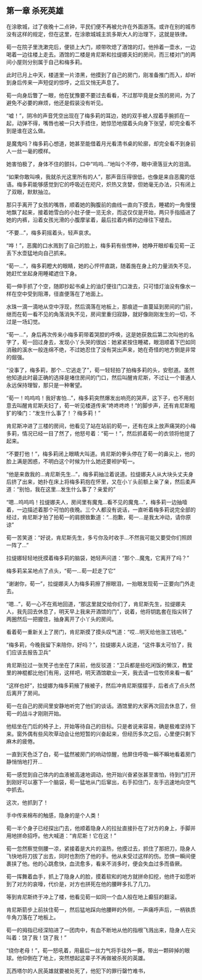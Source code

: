 ## 第一章	杀死英雄

在涂歌城，过了夜晚十二点钟，平民们便不再被允许在外面游荡。或许在别的城市没有这样的规定，但在这里，在涂歌城城主凯多斯大人的治理下，这就是铁律。

荀一在院子里洗漱完后，便锁上大门，顺带吹熄了酒馆的灯。他拎着一壶水，一边喝着一边往楼上走去。酒馆的二楼是肯尼斯和拉缇娜夫妇的房间，而三楼对门的两间小屋则分别属于自己和梅多莉。

此时已月上中天，楼道里一片漆黑，他摸到了自己的房门，刚准备推门而入，却听到身后传来一声短促的惊呼，之后又悄无声息了。

荀一向身后瞥了一眼，他在犹豫要不要过去看看，不过那毕竟是女孩的房间，为了避免不必要的麻烦，他还是假装没有听见。

“嘘！”，阴冷的声音凭空出现在了梅多莉的耳边，她的双手被人捏着手腕抓在一起，动弹不得，嘴唇也被一只大手捂住，她惊恐地摆着头向身下张望，却完全看不到是谁在这么做。

是魔鬼吗？梅多莉心想道，她甚至能借着月光看清书桌的轮廓，却完全看不到身前人一丝一毫的模样。

她害怕极了，身体不住的颤抖，口中“呜呜...”地叫个不停，眼中滑落豆大的泪滴。

“如果你敢叫唤，我就杀光这里所有的人”，那声音压得很低，也像是来自恶魔的低语。梅多莉能够感觉到它的呼吸近在咫尺，炽热又贪婪，但她毫无办法，只有闭上了双眼，默默抽泣。

那只手离开了女孩的嘴唇，顺着她的胸腹前的曲线一直向下摸去，睡裙的一角慢慢地飘了起来，接着她雪白的小肚子便一览无余，而这仅仅是开始，两只手指插进了她的内裤，沿着女孩光滑的小腹摩挲着，最后拉着内裤的边缘往下褪去。

“不要...”，梅多莉摇着头，轻声哀求。

“哗！”，恶魔的口水溅到了自己的脸上，梅多莉有些愣神，她睁开眼却看见荀一正丢下水壶猛地向自己抓来。

“荀一...”，梅多莉瞪大的眼睛，她的心怦怦直跳，随着施在身上的力量消失不见，她赶忙坐起身用睡裙遮住下身。

荀一伸手抓了个空，随即抄起书桌上的油灯便往门口泼去，只可惜灯油没有像水一样在空中受到阻滞，径直便落在了地面上。

水珠一滴一滴地从空中浮现，然后滴落在地板上，那痕迹一直蔓延到房间的门前，继而在荀一看不见的角落消失不见，房间里重归寂静，就好像刚刚发生的一切，不过是一场幻觉。

“荀一...”，身后再次传来小梅多莉带着哭腔的呼唤，这是她获救后第二次叫他的名字了，荀一回过身去，发现小丫头哭的很凶：她紧紧按住睡裙，眼泪顺着下巴如同消融的溪水一般连绵不绝，不过她忍住了没有哭出声来，她在奇怪的地方倒是非常的倔强。

“没事了，梅多莉，那个...它逃走了”，荀一轻轻拍了拍梅多莉的头，安慰道。虽然他知道此时最正确的选择是堵住房间的门口，然后叫醒肯尼斯，不过让一个普通人永远保持理智，那只是一种奢望。

“荀一！呜呜呜！我好害怕...”，梅多莉突然爆发出响亮的哭声，这下子，也不用刻意去叫醒肯尼斯夫妇了，荀一听见楼道传来“咚咚咚咚！”的脚步声，还有肯尼斯粗犷的嗓门：“发生什么事了！？梅多莉！”

肯尼斯冲进了三楼的房间，他看见了站在站前的荀一，还有在床上放声痛哭的小梅多莉，情况已经一目了然了，他怒号着：“荀一！”，然后抓着荀一的衣领将他提了起来。

“不要打他！”，梅多莉闭上眼睛大叫道。肯尼斯的拳头停在了荀一的鼻尖上，他的脸上满是困惑，不明白这个时候为什么她还要袒护荀一。

“他是来救我的...肯尼斯先生...”，梅多莉抽泣着说道。拉缇娜夫人从大块头丈夫身后挤了出来，她扑在床上将梅多莉抱在怀里，又在小丫头前额上亲了亲，然后柔声道：“别怕，我在这里...发生什么事了？亲爱的”

“嗯...呜呜呜！拉缇娜夫人，房间里有魔鬼...看不见的魔鬼...”，梅多莉一边抽噎着，一边描述着那个可怕的夜晚。三个人都没有说话，一直听着梅多莉说完全部的经过，肯尼斯才拍了拍荀一的肩膀致歉道：“...抱歉，荀一...是我太冲动，请你原谅”

荀一苦笑道：“好说，肯尼斯先生，多亏你及时收手...不然我可能又要受你们照顾一阵了...”

拉缇娜轻轻地抚摸着梅多莉的脑袋，她轻声问道：“那个...魔鬼，它离开了吗？”

梅多莉呆呆地点了点头，“荀一...荀一赶走了它”

“谢谢你，荀一”，拉缇娜夫人为梅多莉擦了擦眼泪，一抬眼发现荀一正要向门外走去。

“嗯...”，荀一心不在焉地回道，“那这里就交给你们了，肯尼斯先生，拉缇娜夫人，我先回去休息了，明天早上我来开酒馆的门”，说着，他将钥匙套在指尖转了两圈然后一把握住，抽身离开了小丫头的房间。

看着荀一重新关上了房门，肯尼斯摸了摸头叹气道：“哎...明天给他涨工钱吧。”

“梅多莉，今晚我留下来陪你，好吗？”，拉缇娜夫人说道，“这件事太可怕了，我们应该去报告卫兵”

肯尼斯拉过一张凳子也坐在了床前，他反驳道：“卫兵都是些吃闲饭的懒汉，教堂里的神棍都比他们有用，这样吧，明天酒馆歇业一天，我去请一位牧师来看一看”

“这样也好”，拉缇娜为梅多莉掖了掖被子，然后冲肯尼斯摆摆手，后者点了点头然后离开了房间。

荀一在自己的房间里安静地听完了他们的谈话。酒馆里的大家再次回去休息了，但荀一的战斗才刚刚开始。

他枯坐在门后的椅子上，开始等待自己的目标。只是者说来容易，确是极难坚持下来。窗外偶有些风吹草动会让他短暂的兴奋起来，但经历多次之后，心里便只剩下麻木的疲倦。

一直到天色泛了白，荀一猛然被房门的响动惊醒，他屏住呼吸一瞬不瞬地看着房门静悄悄地打开...

荀一感觉到自己体内的血液被高速地调动，他开始兴奋紧张甚至害怕，待到门打开到刚好可以塞下一个脑袋，荀一猛地从门后窜出，右手扣住门，左手迅速地向空气中抓去。

这次，他抓到了！

手中传来棉布的触感，隐身的是个人类！

荀一半个身子已经探出门去，他顺着隐身人的拉扯直接扑在了对方的身上，手脚并用地拼命招呼。他大喊道：“肯尼斯！它在这！”

荀一忽然察觉侧腰一凉，紧接着是大片的温热，他摸过去，抓住了那把刀，隐身人飞快地将刀拔了出去，同时也割伤了他的手。他从未受过这样的伤。恐惧一瞬间便裹挟了他。他的心跳愈快，血流愈多，看来不消多时，便会失血过多而昏厥。

荀一挥舞着血手，抓上了隐身人的脸，摸着软和的地方就拼命扣挖，他终于如愿听到了对方的哀嚎，代价是，对方也拼死在他的腰畔多扎了几刀。

等到肯尼斯终于冲上了楼，他看见荀一如同一个血人般在地上癫狂的翻滚。

肯尼斯箭步上前扶住荀一，然后猛地踩向他腰畔的外侧，一声痛呼声后，一柄铁质牛角刀落在了地板上。

荀一的拇指已经深陷进了一团肉中，有血不断地从他的指根飞溅出来，隐身人在尖叫着：饶了我！饶了我！”

“绕你老母！”，荀一怒吼着，用最后一丝力气将手往外一撕，带出一颗碎掉的眼球。他仰倒在了地上，突然想起这辈子不再做被杀死的英雄。













瓦西塔尔的人民英雄就要被处死了，他犯下的罪行罄竹难书，